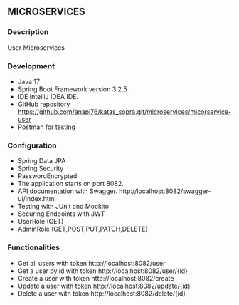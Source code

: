 ## MICROSERVICES
### Description
User Microservices
### Development
- Java 17
- Spring Boot Framework version 3.2.5
- IDE IntelliJ IDEA IDE.
- GitHub repository https://github.com/anapi76/katas_sopra.git/microservices/micorservice-user
- Postman for testing
### Configuration
- Spring Data JPA
- Spring Security
- PasswordEncrypted
- The application starts on port 8082.
- API documentation with Swagger. http://localhost:8082/swagger-ui/index.html
- Testing with JUnit and Mockito
- Securing Endpoints with JWT
- UserRole (GET)
- AdminRole (GET,POST,PUT,PATCH,DELETE)
### Functionalities
- Get all users with token
  http://localhost:8082/user
- Get a user by id with token
  http://localhost:8082/user/{id}
- Create a user with token
  http://localhost:8082/create
- Update a user with token
  http://localhost:8082/update/{id}
- Delete a user with token
  http://localhost:8082/delete/{id}

